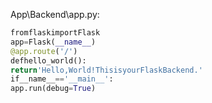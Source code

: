 App\Backend\app.py:
```python
fromflaskimportFlask
app=Flask(__name__)
@app.route('/')
defhello_world():
return'Hello,World!ThisisyourFlaskBackend.'
if__name__=='__main__':
app.run(debug=True)
```

